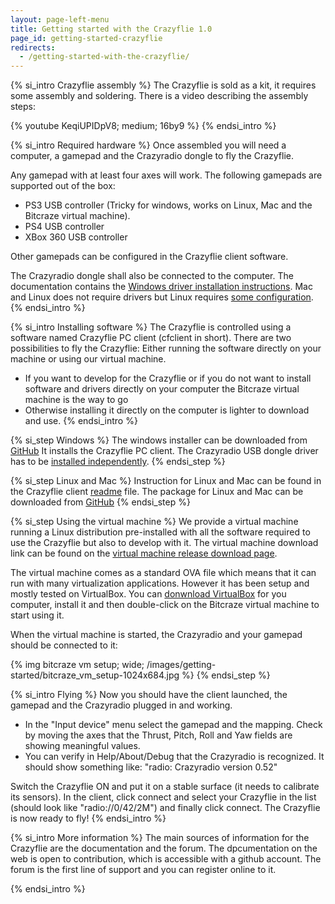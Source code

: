 ```yaml
---
layout: page-left-menu
title: Getting started with the Crazyflie 1.0
page_id: getting-started-crazyflie
redirects:
  - /getting-started-with-the-crazyflie/
---
```


{% si_intro Crazyflie assembly %}
The Crazyflie is sold as a kit, it requires some assembly and soldering.
There is  a video describing the assembly steps:

{% youtube KeqiUPIDpV8; medium; 16by9 %}
{% endsi_intro %}


{% si_intro Required hardware %}
Once assembled you will need a computer, a gamepad and the Crazyradio dongle to fly the Crazyflie.

Any gamepad with at least four axes will work. The following gamepads are supported out of the box:

* PS3 USB controller (Tricky for windows, works on Linux, Mac and the Bitcraze virtual machine).
* PS4 USB controller
* XBox 360 USB controller

Other gamepads can be configured in the Crazyflie client software.

The Crazyradio dongle shall also be connected to the computer. The documentation
contains the [Windows driver installation instructions](/documentation/repository/crazyradio-firmware/master/building/usbwindows/).
Mac and Linux does not require drivers but Linux requires
[some configuration](/documentation/repository/crazyflie-lib-python/master/installation/usb_permissions/).
{% endsi_intro %}


{% si_intro Installing software %}
The Crazyflie is controlled using a software named Crazyflie PC client
(cfclient in short). There are two possibilities to fly the Crazyflie: Either
running the software directly on your machine or using our virtual machine.

* If you want to develop for the Crazyflie or if you do not want to install software and drivers directly on your computer the Bitcraze virtual machine is the way to go
* Otherwise installing it directly on the computer is lighter to download and use.
{% endsi_intro %}


{% si_step Windows %}
The windows installer can be downloaded from
[GitHub](https://github.com/bitcraze/crazyflie-clients-python/releases)
It installs the Crazyflie PC client. The Crazyradio USB dongle driver has to be
[installed independently](/documentation/repository/crazyradio-firmware/master/building/usbwindows/).
{% endsi_step %}


{% si_step Linux and Mac %}
Instruction for Linux and Mac can be found in the Crazyflie client
[readme](https://github.com/bitcraze/crazyflie-clients-python/blob/master/README.md)
file. The package for Linux and Mac can be downloaded from
[GitHub](https://github.com/bitcraze/crazyflie-clients-python/releases)
{% endsi_step %}


{% si_step Using the virtual machine %}
We provide a virtual machine running a Linux distribution pre-installed with
all the software required to use the Crazyflie but also to develop with it. The
virtual machine download link can be found on the
[virtual machine release download page](https://github.com/bitcraze/bitcraze-vm/releases/).

The virtual machine comes as a standard OVA file which means that it can run
with many virtualization applications. However it has been setup and mostly tested
on VirtualBox. You can
[donwnload VirtualBox](https://www.virtualbox.org/wiki/Downloads)
for you computer, install it and then double-click on the Bitcraze virtual
machine to start using it.

When the virtual machine is started, the Crazyradio and your gamepad should be
connected to it:

{% img bitcraze vm setup; wide; /images/getting-started/bitcraze_vm_setup-1024x684.jpg %}
{% endsi_step %}



{% si_intro Flying %}
Now you should have the client launched, the gamepad and the Crazyradio
plugged in and working.

* In the "Input device" menu select the gamepad and the mapping. Check by moving the axes that the Thrust, Pitch, Roll and Yaw fields are showing meaningful values.
* You can verify in Help/About/Debug that the Crazyradio is recognized. It should show something like: "radio: Crazyradio version 0.52"

Switch the Crazyflie ON and put it on a stable surface (it needs to calibrate
its sensors). In the client, click connect and select your Crazyflie in the
list (should look like "radio://0/42/2M") and finally click connect. The
Crazyflie is now ready to fly!
{% endsi_intro %}


{% si_intro More information %}
The main sources of information for the Crazyflie are the documentation and the forum.
The dpcumentation on the web is open to contribution, which is accessible with a github account. The forum
is the first line of support and you can register online to it.

{% endsi_intro %}

